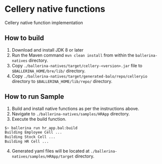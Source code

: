 # Cellery native functions
Cellery native function implementation


## How to build

1. Download and install JDK 8 or later
2. Run the Maven command ``mvn clean install`` from within the ``ballerina-natives`` directory.
3. Copy `./ballerina-natives/target/cellery-<version>.jar` file to `$BALLERINA_HOME/bre/lib/` directory.
4. Copy `./ballerina-natives/target/generated-balo/repo/celleryio` directory to `$BALLERINA_HOME/lib/repo/` directory.

## How to run Sample

1. Build and install native functions as per the instructions above.
2. Navigate to `./ballerina-natives/samples/HRApp` directory.
3. Execute the build function.
```bash
$> ballerina run hr_app.bal:build
Building Employee Cell ...
Building Stock Cell ...
Building HR Cell ...
```  
4. Generated yaml files will be located at `./ballerina-natives/samples/HRApp/target` directory.